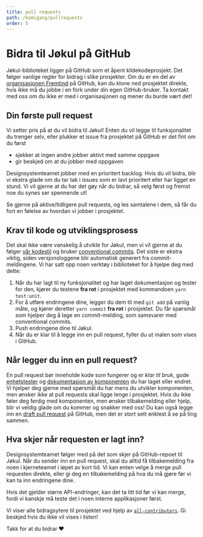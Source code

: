 ```yaml
---
title: pull requests
path: /komigang/pullrequests
order: 5
---
```


# Bidra til Jøkul på GitHub
Jøkul-biblioteket ligger på GitHub som et åpent kildekodeprosjekt. Det følger vanlige regler for bidrag i slike prosjekter. Om du er en del av [organisasjonen Fremtind](https://github.com/fremtind) på GitHub, kan du klone ned prosjektet direkte, hvis ikke må du jobbe i en fork under din egen GitHub-bruker. Ta kontakt med oss om du ikke er med i organisasjonen og mener du burde vært det!

## Din første pull request
Vi setter pris på at du vil bidra til Jøkul! Enten du vil legge til funksjonalitet du trenger selv, eller plukker et issue fra prosjektet på GitHub er det fint om du først

-   sjekker at ingen andre jobber aktivt med samme oppgave
-   gir beskjed om at du jobber med oppgaven

Designsystemteamet jobber med en prioritert backlog. Hvis du vil bidra, blir vi ekstra glade om du tar tak i issues som er lavt prioritert eller har ligget en stund. Vi vil gjerne at du har det gøy når du bidrar, så velg først og fremst noe du synes ser spennende ut!

Se gjerne på aktive/tidligere pull requests, og les samtalene i dem, så får du fort en følelse av hvordan vi jobber i prosjektet.

## Krav til kode og utviklingsprosess
Det skal ikke være vanskelig å utvikle for Jøkul, men vi vil gjerne at du følger [vår kodestil](/utvikler/kodestil) og bruker [conventional commits](https://www.conventionalcommits.org/en/v1.0.0/). Det siste er ekstra viktig, siden versjonsloggene blir automatisk generert fra commit-meldingene. Vi har satt opp noen verktøy i biblioteket for å hjelpe deg med dette:

1. Når du har lagt til ny funksjonalitet og har laget dokumentasjon og tester for den, kjører du testene **fra rot** i prosjektet med kommandoen `yarn test:unit`.
2. For å utføre endringene dine, legger du dem til med `git add` på vanlig måte, og kjører deretter `yarn commit` **fra rot** i prosjektet. Du får spørsmål som hjelper deg å lage en commit-melding, som samsvarer med conventional commits.
3. Push endringene dine til Jøkul.
4. Når du er klar til å legge inn en pull request, fyller du ut malen som vises i GitHub.

## Når legger du inn en pull request?
En pull request bør inneholde kode som fungerer og er _klar til bruk_, gode [enhetstester](/utvikler/tester) og [dokumentasjon av komponenten](/utvikler/portalen) du har laget eller endret. Vi hjelper deg gjerne med spørsmål du har mens du  utvikler komponenten, men ønsker ikke at pull requests skal ligge lenge i prosjektet. Hvis du ikke føler deg ferdig med komponenten, men ønsker tilbakemelding eller hjelp, blir vi veldig glade om du kommer og snakker med oss! Du kan også legge inn en [draft pull request](https://github.blog/2019-02-14-introducing-draft-pull-requests/) på GitHub, men det er stort sett enklest å se på ting sammen.

## Hva skjer når requesten er lagt inn?
Designsystemteamet følger med på det som skjer på GitHub-repoet til Jøkul. Når du sender inn en pull request, skal du alltid få tilbakemelding fra noen i kjerneteamet i løpet av kort tid. Vi kan enten velge å merge pull requesten direkte, eller gi deg en tilbakemelding på hva du må gjøre før vi kan ta inn endringene dine.

Hvis det gjelder større API-endringer, kan det ta litt tid før vi kan merge, fordi vi kanskje må teste det i noen interne applikasjoner først.

Vi viser alle bidragsytere til prosjektet ved hjelp av [`all-contributors`](https://allcontributors.org/). Gi beskjed hvis du ikke vil vises i listen!

Takk for at du bidrar ❤️
